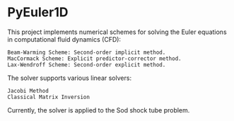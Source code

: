 # PyEuler1D

This project implements numerical schemes for solving the Euler equations in computational fluid dynamics (CFD):

    Beam-Warming Scheme: Second-order implicit method.
    MacCormack Scheme: Explicit predictor-corrector method.
    Lax-Wendroff Scheme: Second-order explicit method.

The solver supports various linear solvers:

    Jacobi Method
    Classical Matrix Inversion

Currently, the solver is applied to the Sod shock tube problem.
